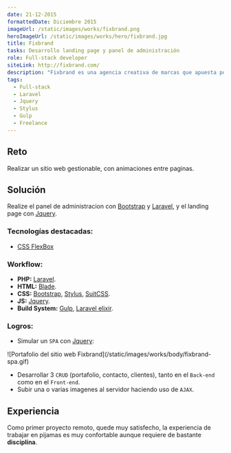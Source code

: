 ```yaml
---
date: 21-12-2015
formattedDate: Diciembre 2015
imageUrl: /static/images/works/fixbrand.png
heroImageUrl: /static/images/works/hero/fixbrand.jpg
title: Fixbrand
tasks: Desarrollo landing page y panel de administración
role: Full-stack developer
siteLink: http://fixbrand.com/
description: "Fixbrand es una agencia creativa de marcas que apuesta por el trabajo estratégico, creativo y sostenido en el tiempo."
tags:
  - Full-stack
  - Laravel
  - Jquery
  - Stylus
  - Gulp
  - Freelance
---
```


## Reto

Realizar un sitio web gestionable, con animaciones entre paginas.

## Solución

Realize el panel de administracion con [Bootstrap](http://getbootstrap.com/) y  [Laravel](https://laravel.com/), y el landing page con [Jquery](https://jquery.com).

### Tecnologías destacadas:

* [CSS FlexBox](https://css-tricks.com/snippets/css/a-guide-to-flexbox/)

### Workflow:

* **PHP:** [Laravel](https://laravel.com/).
* **HTML:** [Blade](https://laravel.com/docs/5.3/blade).
* **CSS:** [Bootstrap](http://getbootstrap.com/), [Stylus](http://stylus-lang.com/), [SuitCSS](https://suitcss.github.io/).
* **JS:** [Jquery](https://jquery.com/).
* **Build System:** [Gulp](http://gulpjs.com/), [Laravel elixir](https://laravel.com/docs/5.3/elixir).

### Logros:

* Simular un `SPA` con [Jquery](https://jquery.com/):

<div>
  ![Portafolio del sitio web Fixbrand](/static/images/works/body/fixbrand-spa.gif)
</div>

* Desarrollar 3 `CRUD` (portafolio, contacto, clientes), tanto en el `Back-end` como en el `Front-end`.
* Subir una o varias imagenes al servidor haciendo uso de `AJAX`.

## Experiencia

Como primer proyecto remoto, quede muy satisfecho, la experiencia de trabajar en pijamas es muy confortable aunque requiere de bastante **disciplina**.
